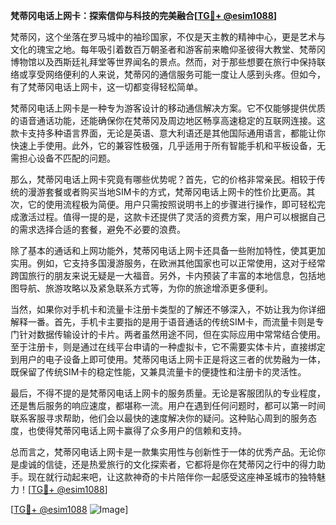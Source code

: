 **梵蒂冈电话上网卡：探索信仰与科技的完美融合[[TG💪+ @esim1088](https://t.me/s/esim1088)]**

梵蒂冈，这个坐落在罗马城中的袖珍国家，不仅是天主教的精神中心，更是艺术与文化的瑰宝之地。每年吸引着数百万朝圣者和游客前来瞻仰圣彼得大教堂、梵蒂冈博物馆以及西斯廷礼拜堂等世界闻名的景点。然而，对于那些想要在旅行中保持联络或享受网络便利的人来说，梵蒂冈的通信服务可能一度让人感到头疼。但如今，有了梵蒂冈电话上网卡，这一切都变得轻松简单。

梵蒂冈电话上网卡是一种专为游客设计的移动通信解决方案。它不仅能够提供优质的语音通话功能，还能确保你在梵蒂冈及周边地区畅享高速稳定的互联网连接。这款卡支持多种语言界面，无论是英语、意大利语还是其他国际通用语言，都能让你快速上手使用。此外，它的兼容性极强，几乎适用于所有智能手机和平板设备，无需担心设备不匹配的问题。

那么，梵蒂冈电话上网卡究竟有哪些优势呢？首先，它的价格非常亲民。相较于传统的漫游套餐或者购买当地SIM卡的方式，梵蒂冈电话上网卡的性价比更高。其次，它的使用流程极为简便。用户只需按照说明书上的步骤进行操作，即可轻松完成激活过程。值得一提的是，这款卡还提供了灵活的资费方案，用户可以根据自己的需求选择合适的套餐，避免不必要的浪费。

除了基本的通话和上网功能外，梵蒂冈电话上网卡还具备一些附加特性，使其更加实用。例如，它支持多国漫游服务，在欧洲其他国家也可以正常使用，这对于经常跨国旅行的朋友来说无疑是一大福音。另外，卡内预装了丰富的本地信息，包括地图导航、旅游攻略以及紧急联系方式等，为你的旅途增添更多便利。

当然，如果你对手机卡和流量卡注册卡类型的了解还不够深入，不妨让我为你详细解释一番。首先，手机卡主要指的是用于语音通话的传统SIM卡，而流量卡则是专门针对数据传输设计的卡片。两者虽然用途不同，但在实际应用中常常结合使用。至于注册卡，则是通过在线平台申请的一种虚拟卡，它不需要实体卡片，直接绑定到用户的电子设备上即可使用。梵蒂冈电话上网卡正是将这三者的优势融为一体，既保留了传统SIM卡的稳定性能，又兼具流量卡的便捷性和注册卡的灵活性。

最后，不得不提的是梵蒂冈电话上网卡的服务质量。无论是客服团队的专业程度，还是售后服务的响应速度，都堪称一流。用户在遇到任何问题时，都可以第一时间联系客服寻求帮助，他们会以最快的速度解决你的疑问。这种贴心周到的服务态度，也使得梵蒂冈电话上网卡赢得了众多用户的信赖和支持。

总而言之，梵蒂冈电话上网卡是一款集实用性与创新性于一体的优秀产品。无论你是虔诚的信徒，还是热爱旅行的文化探索者，它都将是你在梵蒂冈之行中的得力助手。现在就行动起来吧，让这款神奇的卡片陪伴你一起感受这座神圣城市的独特魅力！[[TG💪+ @esim1088](https://t.me/s/esim1088)]

[[TG💪+ @esim1088](https://t.me/s/esim1088) ![Image](https://i.postimg.cc/4NQfJmqS/Snipaste-2025-05-13-00-14-12.png)]